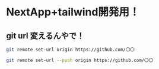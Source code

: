 # NextApp+tailwind開発用！

## git url 変えるんやで！

```Bash
git remote set-url origin https://github.com/〇〇
```

```Bash
git remote set-url --push origin https://github.com/〇〇
```
